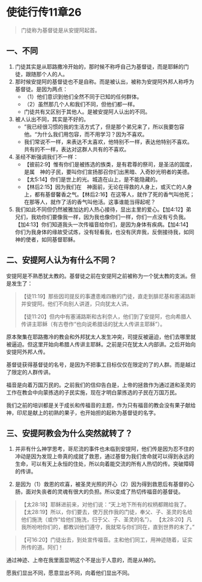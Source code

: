 # 使徒行传11章26

> 门徒称为基督徒是从安提阿起首。

## 一、不同

1. 门徒其实是从耶路撒冷开始的，那时候不称呼自己为基督徒，而是耶稣的门徒，跟随那个人的人。
2. 那时候安提阿的基督徒也不是自称。而是被认出，被称为安提阿外邦人称呼为基督徒。是因为两点：
   - （1）他们意识到他们全然不同于已知的任何群体。
   - （2）虽然那几个人和我们不同，但他们都一样。
   - 门徒共有又区别于其他人。是被安提阿人认出的不同。
3. 被人认出不同，其实是不好的。
   - ”我已经很习惯的我的生活方式了，但是那个弟兄来了，所以我要包容他。“为什么我们用包容，而不用学习？因为不喜欢。
   - 我们常说不一样，来表达不太喜欢，他特别不一样，表达他特别不喜欢。共有的不一样，表达对这群人共有的不喜欢。
4. 圣经不断强调我们不一样：
   - 【彼前2:9】惟有你们是被拣选的族类，是有君尊的祭司，是圣洁的国度，是属　神的子民，要叫你们宣扬那召你们出黑暗、入奇妙光明者的美德。
   - 【太5:14】你们是世上的光。城造在山上，是不能隐藏的。
   - 【林后2:15】因为我们在　神面前，无论在得救的人身上，或灭亡的人身上，都有基督馨香之气。【林后2:16】在这等人，就作了死的香气叫他死；在那等人，就作了活的香气叫他活。这事谁能当得起呢？
5. 我们如此不同但仍然被雅加达的人热心接待，显出主里的爱心。【加4:12】弟兄们，我劝你们要像我一样，因为我也像你们一样，你们一点没有亏负我。【加4:13】你们知道我头一次传福音给你们，是因为身体有疾病。【加4:14】你们为我身体的缘故受试炼，没有轻看我，也没有厌弃我，反倒接待我，如同　神的使者，如同基督耶稣。

## 二、安提阿人认为有什么不同？

安提阿是不熟悉犹太教的。基督徒之前在安提阿之前被称为一个犹太教的支派。但是发生了：

> 【徒11:19】那些因司提反的事遭患难四散的门徒，直走到腓尼基和塞浦路斯并安提阿。他们不向别人讲道，只向犹太人讲。
>
> 【徒11:20】但内中有塞浦路斯和古利奈人，他们到了安提阿，也向希腊人传讲主耶稣（有古卷作“也向说希腊话的犹太人传讲主耶稣”）。

原本聚集在耶路撒冷的教会和外邦犹太人发生冲突，司提反被逼迫，他们去哪里就被逼迫。但这里开始向希腊人传讲主耶稣。之前是只在犹太人内部讲。之后开始向安提阿外邦人传。

基督徒获得基督徒的名号，是因为不把事工目标仅仅在限定的了的人群。而是越过了限定的人群传讲。

福音是向着万国万民的。之前我们的信仰告白是，上帝的拯救作为通过道和圣灵的工作在教会中向蒙拣选的子民实施，现在才明白蒙拣选的子民在万国万民。

我们之前的培训都是关于成长和传福音的主题，作为只有福音的教会没有果子献给神，印尼是献上的初熟的果子，也开始担的起称为基督徒的名字。

## 三、安提阿教会为什么突然就转了？

1. 并非有什么神学思考，哥尼流的事件也未临到安提阿，他们传是因为忍不住的冲动是因为发现上帝真的成就了救恩，通过基督为我们舍命就可以得到永远的生命，可以有天上永恒的住处，所以向着能交流的所有人热切的传。突破障碍的传讲。

2. 是因为（1）救恩的欢喜，被圣灵光照的开心（2）因为得到救恩后有基督的心肠，面对失丧者的灵魂有很大的负担。所以变成了热切传福音的基督徒。

> 【太28:18】耶稣进前来，对他们说：“天上地下所有的权柄都赐给我了。
> 【太28:19】所以，你们要去，使万民作我的门徒，奉父、子、圣灵的名给他们施洗（或作“给他们施洗，归于父、子、圣灵的名”）。
> 【太28:20】凡我所吩咐你们的，都教训他们遵守，我就常与你们同在，直到世界的末了。”

> 【可16:20】门徒出去，到处宣传福音。主和他们同工，用神迹随着，证实所传的道。阿们！

通过神迹、上帝在我里面显明这个不是出于人意的，而是从神的。

愿我们显出不同，愿意显出不同，向着他们显出不同。